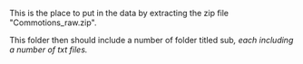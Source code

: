 This is the place to put in the data by extracting the zip file "Commotions_raw.zip".

This folder then should include a number of folder titled sub<i>, each including a number of txt files.
